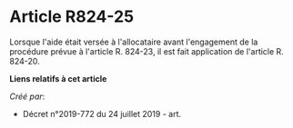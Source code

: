 # Article R824-25

Lorsque l'aide était versée à l'allocataire avant l'engagement de la procédure prévue à l'article R. 824-23, il est fait
application de l'article R. 824-20.

**Liens relatifs à cet article**

_Créé par_:

  - Décret n°2019-772 du 24 juillet 2019 - art.
